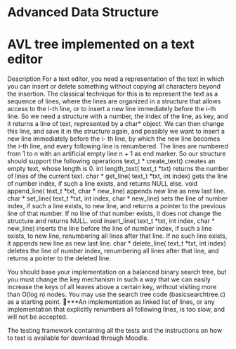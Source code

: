 Advanced Data Structure 
==
AVL tree implemented on a text editor
==

Description
For a text editor, you need a representation of the text in which you can insert or delete something without copying all characters beyond the insertion. The classical technique for this is to represent the text as a sequence of lines, where the lines are organized in a structure that allows access to the i-th line, or to insert a new line immediately before the i-th line.
So we need a structure with a number, the index of the line, as key, and it returns a line of text, represented by a char* object. We can then change this line, and save it in the structure again, and possibly we want to insert a new line immediately before the i- th line, by which the new line becomes the i-th line, and every following line is renumbered. The lines are numbered from 1 to n with an artificial empty line n + 1 as end marker. So our structure should support the following operations
text_t * create_text() creates an empty text, whose length is 0.
int length_text( text_t *txt) returns the number of lines of the current text.
char * get_line( text_t *txt, int index) gets the line of number index, if such a line exists, and returns NULL else.
void append_line( text_t *txt, char * new_line) appends new line as new last line.
char * set_line( text_t *txt, int index, char * new_line) sets the line of number index, if such a line exists, to new line, and returns a pointer to the previous line of that number. If no line of that number exists, it does not change the structure and returns NULL.
void insert_line( text_t *txt, int index, char * new_line) inserts the line before the line of number index, if such a line exists, to new line, renumbering all lines after that line. If no such line exists, it appends new line as new last line.
char * delete_line( text_t *txt, int index) deletes the line of number index, renumbering all lines after that line, and returns a pointer to the deleted line.


You should base your implementation on a balanced binary search tree, but you must change the key mechanism in such a way that we can easily increase the keys of all leaves above a certain key, without visiting more than O(log n) nodes. You may use the search tree code (basicsearchtree.c) as a starting point.
***An implementation as linked list of lines, or any implementation that explicitly renumbers all following lines, is too slow, and will not be accepted.


The testing framework containing all the tests and the instructions on how to test is available for download through Moodle.

